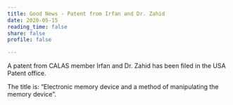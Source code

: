 ```yaml
---
title: Good News - Patent from Irfan and Dr. Zahid
date: 2020-05-15
reading_time: false
share: false
profile: false

---
```

A patent from CALAS member Irfan and Dr. Zahid has been filed in the USA Patent office.
<!--more-->

The title is: “Electronic memory device and a method of manipulating the memory device”.
